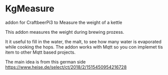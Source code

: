 # KgMeasure
addon for CraftbeerPi3 to Measure the weight of a kettle


This addon measures the weight during brewing prozess. 

It it useful to fill in the water, the malt, to see how many water is evaporated while cooking the hops.
The addon works with Mqtt so you con implemet tis item to other Mqtt based projects.

The main idea is from this german side https://www.heise.de/select/ct/2018/2/1515450954216728
